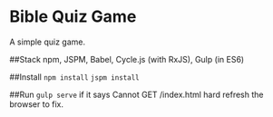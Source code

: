 # Bible Quiz Game
A simple quiz game.

##Stack
npm, JSPM, Babel, Cycle.js (with RxJS), Gulp (in ES6)

##Install
`npm install`
`jspm install`

##Run
`gulp serve`
if it says Cannot GET /index.html hard refresh the browser to fix.